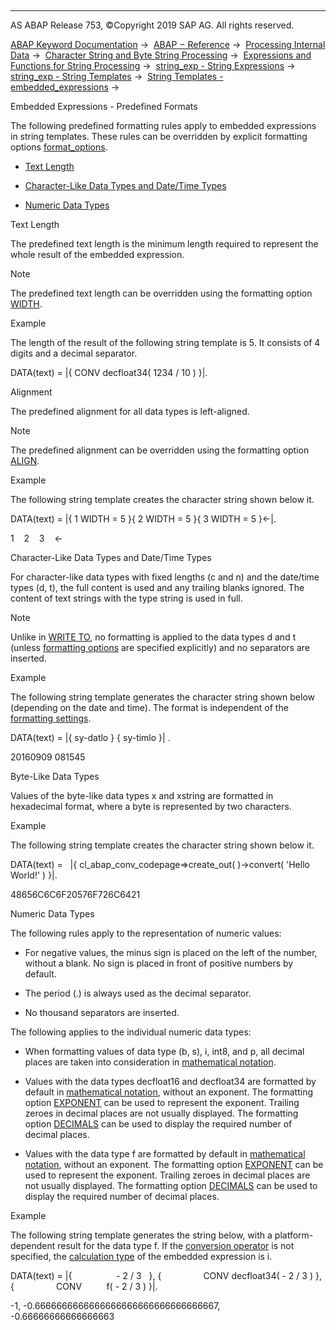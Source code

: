   

* * *

AS ABAP Release 753, ©Copyright 2019 SAP AG. All rights reserved.

[ABAP Keyword Documentation](javascript:call_link\('abenabap.htm'\)) →  [ABAP − Reference](javascript:call_link\('abenabap_reference.htm'\)) →  [Processing Internal Data](javascript:call_link\('abenabap_data_working.htm'\)) →  [Character String and Byte String Processing](javascript:call_link\('abenabap_data_string.htm'\)) →  [Expressions and Functions for String Processing](javascript:call_link\('abenstring_processing_expr_func.htm'\)) →  [string\_exp - String Expressions](javascript:call_link\('abapcompute_string.htm'\)) →  [string\_exp - String Templates](javascript:call_link\('abenstring_templates.htm'\)) →  [String Templates - embedded\_expressions](javascript:call_link\('abenstring_templates_expressions.htm'\)) → 

Embedded Expressions - Predefined Formats

The following predefined formatting rules apply to embedded expressions in string templates. These rules can be overridden by explicit formatting options [format\_options](javascript:call_link\('abapcompute_string_format_options.htm'\)).

-   [Text Length](#abenstring-templates-predef-format-1--------alignment---@ITOC@@ABENSTRING_TEMPLATES_PREDEF_FORMAT_2)

-   [Character-Like Data Types and Date/Time Types](#abenstring-templates-predef-format-3--------byte-like-data-types---@ITOC@@ABENSTRING_TEMPLATES_PREDEF_FORMAT_4)

-   [Numeric Data Types](#@@ITOC@@ABENSTRING_TEMPLATES_PREDEF_FORMAT_5)

Text Length

The predefined text length is the minimum length required to represent the whole result of the embedded expression.

Note

The predefined text length can be overridden using the formatting option [WIDTH](javascript:call_link\('abapcompute_string_format_options.htm'\)).

Example

The length of the result of the following string template is 5. It consists of 4 digits and a decimal separator.

DATA(text) = |{ CONV decfloat34( 1234 / 10 ) }|.

Alignment

The predefined alignment for all data types is left-aligned.

Note

The predefined alignment can be overridden using the formatting option [ALIGN](javascript:call_link\('abapcompute_string_format_options.htm'\)).

Example

The following string template creates the character string shown below it.

DATA(text) = |{ 1 WIDTH = 5 }{ 2 WIDTH = 5 }{ 3 WIDTH = 5 }<-|.

1    2    3    <-

Character-Like Data Types and Date/Time Types

For character-like data types with fixed lengths (c and n) and the date/time types (d, t), the full content is used and any trailing blanks ignored. The content of text strings with the type string is used in full.

Note

Unlike in [WRITE TO](javascript:call_link\('abenwrite_formats.htm'\)), no formatting is applied to the data types d and t (unless [formatting options](javascript:call_link\('abapcompute_string_format_options.htm'\)) are specified explicitly) and no separators are inserted.

Example

The following string template generates the character string shown below (depending on the date and time). The format is independent of the [formatting settings](javascript:call_link\('abencountry.htm'\)).

DATA(text) = |{ sy-datlo } { sy-timlo }| .

20160909 081545

Byte-Like Data Types

Values of the byte-like data types x and xstring are formatted in hexadecimal format, where a byte is represented by two characters.

Example

The following string template creates the character string shown below it.

DATA(text) =
  |{ cl\_abap\_conv\_codepage=>create\_out( )->convert( 'Hello World!' ) }|.

48656C6C6F20576F726C6421

Numeric Data Types

The following rules apply to the representation of numeric values:

-   For negative values, the minus sign is placed on the left of the number, without a blank. No sign is placed in front of positive numbers by default.

-   The period (.) is always used as the decimal separator.

-   No thousand separators are inserted.

The following applies to the individual numeric data types:

-   When formatting values of data type (b, s), i, int8, and p, all decimal places are taken into consideration in [mathematical notation](javascript:call_link\('abenmathematical_notation_glosry.htm'\) "Glossary Entry").

-   Values with the data types decfloat16 and decfloat34 are formatted by default in [mathematical notation](javascript:call_link\('abenmathematical_notation_glosry.htm'\) "Glossary Entry"), without an exponent. The formatting option [EXPONENT](javascript:call_link\('abapcompute_string_format_options.htm'\)) can be used to represent the exponent. Trailing zeroes in decimal places are not usually displayed. The formatting option [DECIMALS](javascript:call_link\('abapcompute_string_format_options.htm'\)) can be used to display the required number of decimal places.

-   Values with the data type f are formatted by default in [mathematical notation](javascript:call_link\('abenmathematical_notation_glosry.htm'\) "Glossary Entry"), without an exponent. The formatting option [EXPONENT](javascript:call_link\('abapcompute_string_format_options.htm'\)) can be used to represent the exponent. Trailing zeroes in decimal places are not usually displayed. The formatting option [DECIMALS](javascript:call_link\('abapcompute_string_format_options.htm'\)) can be used to display the required number of decimal places.

Example

The following string template generates the string below, with a platform-dependent result for the data type f. If the [conversion operator](javascript:call_link\('abenconversion_operator_glosry.htm'\) "Glossary Entry") is not specified, the [calculation type](javascript:call_link\('abencalculation_type_glosry.htm'\) "Glossary Entry") of the embedded expression is i.

DATA(text) = |{                  - 2 / 3   }, {
                CONV decfloat34( - 2 / 3 ) }, {
                CONV          f( - 2 / 3 ) }|.

\-1, -0.6666666666666666666666666666666667, -0.66666666666666663